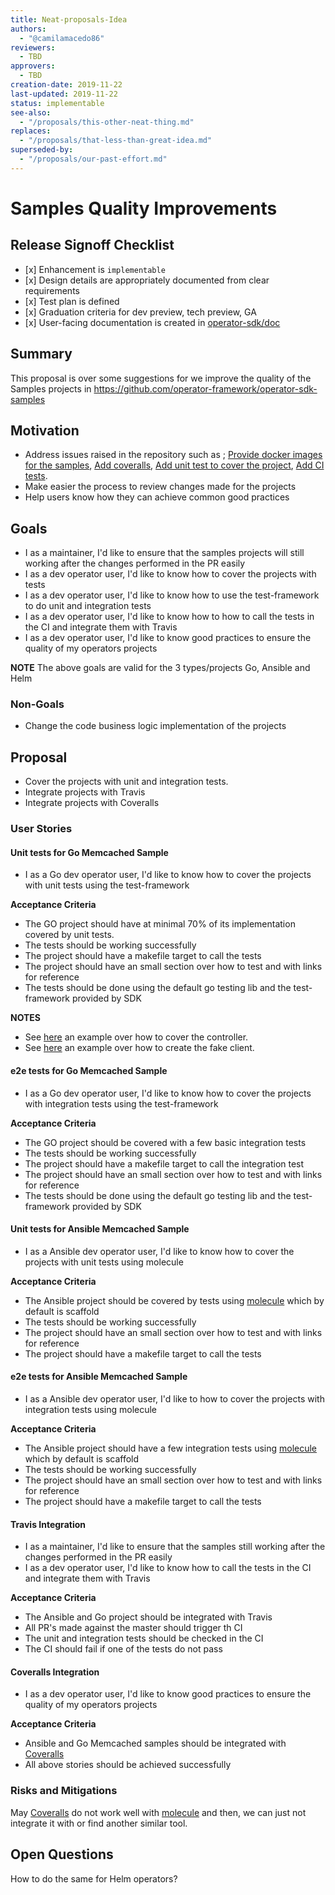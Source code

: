 ```yaml
---
title: Neat-proposals-Idea
authors:
  - "@camilamacedo86"
reviewers:
  - TBD
approvers:
  - TBD
creation-date: 2019-11-22
last-updated: 2019-11-22
status: implementable
see-also:
  - "/proposals/this-other-neat-thing.md"  
replaces:
  - "/proposals/that-less-than-great-idea.md"
superseded-by:
  - "/proposals/our-past-effort.md"
---
```


# Samples Quality Improvements 

## Release Signoff Checklist

- \[x\] Enhancement is `implementable`
- \[x\] Design details are appropriately documented from clear requirements
- \[x\] Test plan is defined
- \[x\] Graduation criteria for dev preview, tech preview, GA
- \[x\] User-facing documentation is created in [operator-sdk/doc][operator-sdk-doc]

## Summary

This proposal is over some suggestions for we improve the quality of the Samples projects in https://github.com/operator-framework/operator-sdk-samples

## Motivation

- Address issues raised in the repository such as ; [Provide docker images for the samples](https://github.com/operator-framework/operator-sdk-samples/issues/88), [Add coveralls](https://github.com/operator-framework/operator-sdk-samples/issues/89), [Add unit test to cover the project](https://github.com/operator-framework/operator-sdk-samples/issues/87), [Add CI tests](https://github.com/operator-framework/operator-sdk-samples/issues/85).
- Make easier the process to review changes made for the projects
- Help users know how they can achieve common good practices

## Goals

- I as a maintainer, I'd like to ensure that the samples projects will still working after the changes performed in the PR easily
- I as a dev operator user, I'd like to know how to cover the projects with tests
- I as a dev operator user, I'd like to know how to use the test-framework to do unit and integration tests
- I as a dev operator user, I'd like to know how to how to call the tests in the CI and integrate them with Travis
- I as a dev operator user, I'd like to know good practices to ensure the quality of my operators projects 

**NOTE** The above goals are valid for the 3 types/projects Go, Ansible and Helm

### Non-Goals

- Change the code business logic implementation of the projects

## Proposal

- Cover the projects with unit and integration tests. 
- Integrate projects with Travis
- Integrate projects with Coveralls

### User Stories 

#### Unit tests for Go Memcached Sample

- I as a Go dev operator user, I'd like to know how to cover the projects with unit tests using the test-framework

**Acceptance Criteria** 
- The GO project should have at minimal 70% of its implementation covered by unit tests. 
- The tests should be working successfully
- The project should have a makefile target to call the tests
- The project should have an small section over how to test and with links for reference
- The tests should be done using the default go testing lib and the test-framework provided by SDK
 
**NOTES** 
- See [here](https://github.com/dev4devs-com/postgresql-operator/blob/master/pkg/controller/database/controller_test.go) an example over how to cover the controller.
- See [here](https://github.com/dev4devs-com/postgresql-operator/blob/master/pkg/controller/database/fakeclient_test.go) an example over how to create the fake client. 

#### e2e tests for Go Memcached Sample

- I as a Go dev operator user, I'd like to know how to cover the projects with integration tests using the test-framework

**Acceptance Criteria** 
- The GO project should be covered with a few basic integration tests
- The tests should be working successfully
- The project should have a makefile target to call the integration test
- The project should have an small section over how to test and with links for reference
- The tests should be done using the default go testing lib and the test-framework provided by SDK

#### Unit tests for Ansible Memcached Sample

- I as a Ansible dev operator user, I'd like to know how to cover the projects with unit tests using molecule

**Acceptance Criteria** 
- The Ansible project should be covered by tests using [molecule](https://github.com/operator-framework/operator-sdk-samples/tree/master/ansible/memcached-operator/molecule) which by default is scaffold
- The tests should be working successfully
- The project should have an small section over how to test and with links for reference
- The project should have a makefile target to call the tests

#### e2e tests for Ansible Memcached Sample

- I as a Ansible dev operator user, I'd like to how to cover the projects with integration tests using molecule

**Acceptance Criteria** 
- The Ansible project should have a few integration tests using [molecule](https://github.com/operator-framework/operator-sdk-samples/tree/master/ansible/memcached-operator/molecule) which by default is scaffold
- The tests should be working successfully
- The project should have an small section over how to test and with links for reference
- The project should have a makefile target to call the tests

#### Travis Integration

- I as a maintainer, I'd like to ensure that the samples still working after the changes performed in the PR easily
- I as a dev operator user, I'd like to know how to call the tests in the CI and integrate them with Travis

**Acceptance Criteria** 
- The Ansible and Go project should be integrated with Travis
- All PR's made against the master should trigger th CI 
- The unit and integration tests should be checked in the CI
- The CI should fail if one of the tests do not pass

#### Coveralls Integration

- I as a dev operator user, I'd like to know good practices to ensure the quality of my operators projects 

**Acceptance Criteria** 
- Ansible and Go Memcached samples should be integrated with [Coveralls](https://coveralls.io/)
- All above stories should be achieved successfully

### Risks and Mitigations

May [Coveralls](https://coveralls.io/) do not work well with [molecule](https://github.com/operator-framework/operator-sdk-samples/tree/master/ansible/memcached-operator/molecule) and then, we can just not integrate it with or find another similar tool.

## Open Questions 

How to do the same for Helm operators? 

[operator-sdk-doc]:  ../../doc

